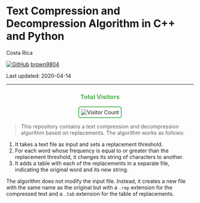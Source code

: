 # Text Compression and Decompression Algorithm in C++ and Python 

Costa Rica 

[![GitHub](https://img.shields.io/badge/--181717?logo=github&logoColor=ffffff)](https://github.com/)
[brown9804](https://github.com/brown9804)

Last updated: 2020-04-14

------------------------------------------

<div align="center">
  <h3 style="color: #4CAF50;">Total Visitors</h3>
  <img src="https://profile-counter.glitch.me/brown9804/count.svg" alt="Visitor Count" style="border: 2px solid #4CAF50; border-radius: 5px; padding: 5px;"/>
</div>

> This repository contains a text compression and decompression algorithm based on replacements. The algorithm works as follows:

1. It takes a text file as input and sets a replacement threshold.
2. For each word whose frequency is equal to or greater than the replacement threshold, it changes its string of characters to another.
3. It adds a table with each of the replacements in a separate file, indicating the original word and its new string.

The algorithm does not modify the input file. Instead, it creates a new file with the same name as the original but with a `.rep` extension for the compressed text and a `.tab` extension for the table of replacements.


